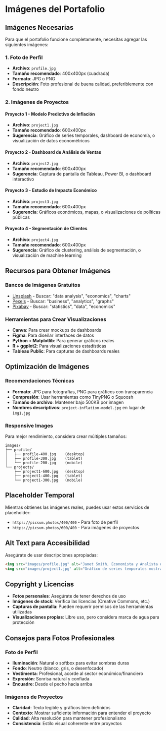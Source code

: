 # Imágenes del Portafolio

## Imágenes Necesarias

Para que el portafolio funcione completamente, necesitas agregar las siguientes imágenes:

### 1. Foto de Perfil
- **Archivo**: `profile.jpg`
- **Tamaño recomendado**: 400x400px (cuadrada)
- **Formato**: JPG o PNG
- **Descripción**: Foto profesional de buena calidad, preferiblemente con fondo neutro

### 2. Imágenes de Proyectos

#### Proyecto 1 - Modelo Predictivo de Inflación
- **Archivo**: `project1.jpg`
- **Tamaño recomendado**: 600x400px
- **Sugerencia**: Gráfico de series temporales, dashboard de economía, o visualización de datos econométricos

#### Proyecto 2 - Dashboard de Análisis de Ventas
- **Archivo**: `project2.jpg`
- **Tamaño recomendado**: 600x400px
- **Sugerencia**: Captura de pantalla de Tableau, Power BI, o dashboard interactivo

#### Proyecto 3 - Estudio de Impacto Económico
- **Archivo**: `project3.jpg`
- **Tamaño recomendado**: 600x400px
- **Sugerencia**: Gráficos económicos, mapas, o visualizaciones de políticas públicas

#### Proyecto 4 - Segmentación de Clientes
- **Archivo**: `project4.jpg`
- **Tamaño recomendado**: 600x400px
- **Sugerencia**: Gráfico de clustering, análisis de segmentación, o visualización de machine learning

## Recursos para Obtener Imágenes

### Bancos de Imágenes Gratuitos
- [Unsplash](https://unsplash.com/) - Buscar: "data analysis", "economics", "charts"
- [Pexels](https://pexels.com/) - Buscar: "business", "analytics", "graphs"
- [Pixabay](https://pixabay.com/) - Buscar: "statistics", "data", "economics"

### Herramientas para Crear Visualizaciones
- **Canva**: Para crear mockups de dashboards
- **Figma**: Para diseñar interfaces de datos
- **Python + Matplotlib**: Para generar gráficos reales
- **R + ggplot2**: Para visualizaciones estadísticas
- **Tableau Public**: Para capturas de dashboards reales

## Optimización de Imágenes

### Recomendaciones Técnicas
- **Formato**: JPG para fotografías, PNG para gráficos con transparencia
- **Compresión**: Usar herramientas como TinyPNG o Squoosh
- **Tamaño de archivo**: Mantener bajo 500KB por imagen
- **Nombres descriptivos**: `project-inflation-model.jpg` en lugar de `img1.jpg`

### Responsive Images
Para mejor rendimiento, considera crear múltiples tamaños:
```
images/
├── profile/
│   ├── profile-400.jpg    (desktop)
│   ├── profile-300.jpg    (tablet)
│   └── profile-200.jpg    (mobile)
└── projects/
    ├── project1-600.jpg   (desktop)
    ├── project1-400.jpg   (tablet)
    └── project1-300.jpg   (mobile)
```

## Placeholder Temporal

Mientras obtienes las imágenes reales, puedes usar estos servicios de placeholder:
- `https://picsum.photos/400/400` - Para foto de perfil
- `https://picsum.photos/600/400` - Para imágenes de proyectos

## Alt Text para Accesibilidad

Asegúrate de usar descripciones apropiadas:
```html
<img src="images/profile.jpg" alt="Janet Smith, Economista y Analista de Datos sonriendo profesionalmente">
<img src="images/project1.jpg" alt="Gráfico de series temporales mostrando predicción de inflación con intervalos de confianza">
```

## Copyright y Licencias

- **Fotos personales**: Asegúrate de tener derechos de uso
- **Imágenes de stock**: Verifica las licencias (Creative Commons, etc.)
- **Capturas de pantalla**: Pueden requerir permisos de las herramientas utilizadas
- **Visualizaciones propias**: Libre uso, pero considera marca de agua para protección

## Consejos para Fotos Profesionales

### Foto de Perfil
- **Iluminación**: Natural o softbox para evitar sombras duras
- **Fondo**: Neutro (blanco, gris, o desenfocado)
- **Vestimenta**: Profesional, acorde al sector económico/financiero
- **Expresión**: Sonrisa natural y confiada
- **Encuadre**: Desde el pecho hacia arriba

### Imágenes de Proyectos
- **Claridad**: Texto legible y gráficos bien definidos
- **Contexto**: Mostrar suficiente información para entender el proyecto
- **Calidad**: Alta resolución para mantener profesionalismo
- **Consistencia**: Estilo visual coherente entre proyectos